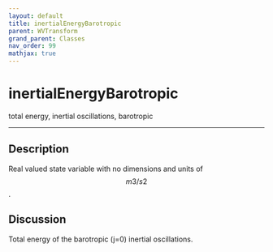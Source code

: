 ```yaml
---
layout: default
title: inertialEnergyBarotropic
parent: WVTransform
grand_parent: Classes
nav_order: 99
mathjax: true
---
```


#  inertialEnergyBarotropic

total energy, inertial oscillations, barotropic


---

## Description
Real valued state variable with no dimensions and units of $$m3/s2$$.

## Discussion

Total energy of the barotropic (j=0) inertial oscillations.

